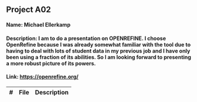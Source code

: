 ## Project A02
#### Name: Michael Ellerkamp
#### Description: I am to do a presentation on OPENREFINE. I choose OpenRefine because I was already somewhat familiar with the tool due to having to deal with lots of student data in my previous job and I have only been using a fraction of its abilities. So I am looking forward to presenting a more robust picture of its powers.
#### Link: https://openrefine.org/

|   #   |    File     |      Description                           |
| :---: | ----------- | -------------------------------------------|
